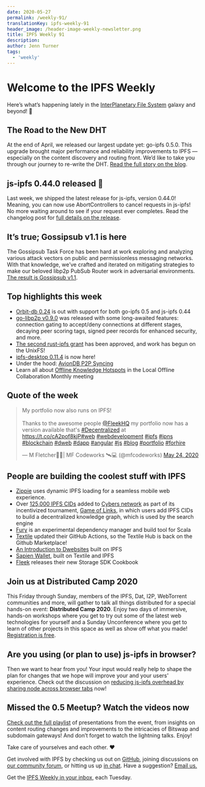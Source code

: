 ```yaml
---
date: 2020-05-27
permalink: /weekly-91/
translationKey: ipfs-weekly-91
header_image: /header-image-weekly-newsletter.png
title: IPFS Weekly 91
description:
author: Jenn Turner
tags:
  - 'weekly'
---
```


# Welcome to the IPFS Weekly

Here’s what’s happening lately in the [InterPlanetary File System](https://ipfs.io/) galaxy and beyond! 🚀

## The Road to the New DHT

At the end of April, we released our largest update yet: go-ipfs 0.5.0. This upgrade brought major performance and reliability improvements to IPFS — especially on the content discovery and routing front. We’d like to take you through our journey to re-write the DHT. [Read the full story on the blog](https://blog.ipfs.eth.link/2020-05-19-road-to-dht/).

## js-ipfs 0.44.0 released 🎉

Last week, we shipped the latest release for js-ipfs, version 0.44.0! Meaning, you can now use AbortControllers to cancel requests in js-ipfs! No more waiting around to see if your request ever completes. Read the changelog post for [full details on the release](https://blog.ipfs.eth.link/2020-05-21-js-ipfs-0-44/).

## It’s true; Gossipsub v1.1 is here

The Gossipsub Task Force has been hard at work exploring and analyzing various attack vectors on public and permissionless messaging networks. With that knowledge, we’ve crafted and iterated on mitigating strategies to make our beloved libp2p PubSub Router work in adversarial environments. [The result is Gossipsub v1.1](https://blog.ipfs.eth.link/2020-05-20-gossipsub-v1.1).

## Top highlights this week

- [Orbit-db 0.24](https://github.com/orbitdb/orbit-db/issues/772#issuecomment-632357888) is out with support for both go-ipfs 0.5 and js-ipfs 0.44
- [go-libp2p v0.9.0](https://github.com/libp2p/go-libp2p/releases/tag/v0.9.0) was released with some long-awaited features: connection gating to accept/deny connections at different stages, decaying peer scoring tags, signed peer records for enhanced security, and more.
- [The second rust-ipfs grant](https://medium.com/equilibriumco/the-road-to-unixfs-f3cf5222b2ef) has been approved, and work has begun on the UnixFS!
- [ipfs-desktop 0.11.4](https://github.com/ipfs-shipyard/ipfs-desktop/releases/tag/v0.11.4) is now here!
- Under the hood: [AvionDB P2P Syncing](https://simpleaswater.com/aviondb-p2p-sync/)
- Learn all about [Offline Knowledge Hotspots](https://www.youtube.com/watch?time_continue=1&v=K2MF4fvcl70&feature=emb_logo) in the Local Offline Collaboration Monthly meeting

## Quote of the week

<blockquote class="twitter-tweet"><p lang="en" dir="ltr">My portfolio now also runs on IPFS! <br><br>Thanks to the awesome people <a href="https://twitter.com/FleekHQ?ref_src=twsrc%5Etfw">@FleekHQ</a> my portfolio now has a version available that&#39;s <a href="https://twitter.com/hashtag/Decentralized?src=hash&amp;ref_src=twsrc%5Etfw">#Decentralized</a> at <a href="https://t.co/cA2pof8kjP">https://t.co/cA2pof8kjP</a><a href="https://twitter.com/hashtag/web?src=hash&amp;ref_src=twsrc%5Etfw">#web</a> <a href="https://twitter.com/hashtag/webdevelopment?src=hash&amp;ref_src=twsrc%5Etfw">#webdevelopment</a> <a href="https://twitter.com/hashtag/ipfs?src=hash&amp;ref_src=twsrc%5Etfw">#ipfs</a> <a href="https://twitter.com/hashtag/ipns?src=hash&amp;ref_src=twsrc%5Etfw">#ipns</a> <a href="https://twitter.com/hashtag/blockchain?src=hash&amp;ref_src=twsrc%5Etfw">#blockchain</a> <a href="https://twitter.com/hashtag/dweb?src=hash&amp;ref_src=twsrc%5Etfw">#dweb</a> <a href="https://twitter.com/hashtag/dapp?src=hash&amp;ref_src=twsrc%5Etfw">#dapp</a> <a href="https://twitter.com/hashtag/angular?src=hash&amp;ref_src=twsrc%5Etfw">#angular</a> <a href="https://twitter.com/hashtag/js?src=hash&amp;ref_src=twsrc%5Etfw">#js</a> <a href="https://twitter.com/hashtag/blog?src=hash&amp;ref_src=twsrc%5Etfw">#blog</a> <a href="https://twitter.com/hashtag/portfolio?src=hash&amp;ref_src=twsrc%5Etfw">#portfolio</a> <a href="https://twitter.com/hashtag/forhire?src=hash&amp;ref_src=twsrc%5Etfw">#forhire</a></p>&mdash; M Fletcher🧔🏽| MF Codeworks 🛰️💻 (@mfcodeworks) <a href="https://twitter.com/mfcodeworks/status/1264612556833910784?ref_src=twsrc%5Etfw">May 24, 2020</a></blockquote>

## People are building the coolest stuff with IPFS

- [Zippie](https://talk.fission.codes/t/how-zippie-uses-dynamic-ipfs-loading-for-a-seamless-mobile-web-experience-carsten-munk-cto-of-zippie/611) uses dynamic IPFS loading for a seamless mobile web experience.
- Over [125,000 IPFS CIDs](https://cyber.page/brain/knowledge) added to [Cybers network](https://cyber.page/search/ipfs) as part of its incentivized tournament, [Game of Links](https://cyber.page/gol), in which users add IPFS CIDs to build a decentralized knowledge graph, which is used by the search engine
- [Fury](https://github.com/propensive/fury) is an experimental dependency manager and build tool for Scala
- [Textile](https://github.com/textileio/github-action-buckets/runs/697220495?check_suite_focus=true) updated their GitHub Actions, so the Textile Hub is back on the Github Marketplace!
- [An Introduction to Dwebsites](http://blog.almonit.eth.link/2020-05-21/Introduction_to_Dwebsitse.html) built on IPFS
- [Sapien Wallet](https://medium.com/@sapien.wallet/bash-script-light-wallet-case-624aa04cb216), built on Textile and IPFS
- [Fleek](https://blog.fleek.co/posts/fleek-storage-sdk-guide) releases their new Storage SDK Cookbook

## Join us at Distributed Camp 2020

This Friday through Sunday, members of the IPFS, Dat, I2P, WebTorrent communities and more, will gather to talk all things distributed for a special hands-on event: **Distributed Camp 2020**. Enjoy two days of immersive, hands-on workshops where you get to try out some of the latest web technologies for yourself and a Sunday Unconference where you get to learn of other projects in this space as well as show off what you made! [Registration is free](https://distributed.camp/).

## Are you using (or plan to use) js-ipfs in browser?

Then we want to hear from you! Your input would really help to shape the plan for changes that we hope will improve your and your users' experience. Check out the discussion on [reducing js-ipfs overhead by sharing node across browser tabs](https://discuss.ipfs.io/t/reducing-js-ipfs-overhead-by-sharing-node-across-browser-tabs/8024) now!

## Missed the 0.5 Meetup? Watch the videos now

[Check out the full playlist](https://www.youtube.com/watch?list=PLuhRWgmPaHtQ26F2MIuogvo0so9QUgH1r&v=RxJSUBeqOKU&feature=emb_logo) of presentations from the event, from insights on content routing changes and improvements to the intricacies of Bitswap and subdomain gateways! And don’t forget to watch the lightning talks. Enjoy!

Take care of yourselves and each other. ❤️

Get involved with IPFS by checking us out on [GitHub](https://github.com/ipfs), joining discussions on [our community forum](https://discuss.ipfs.io/), or hitting us up [in chat](https://riot.im/app/#/room/#ipfs:matrix.org). Have a suggestion? [Email us.](mailto:newsletter@ipfs.io)

Get the [IPFS Weekly in your inbox](https://ipfs.us4.list-manage.com/subscribe?u=25473244c7d18b897f5a1ff6b&id=cad54b2230), each Tuesday.
